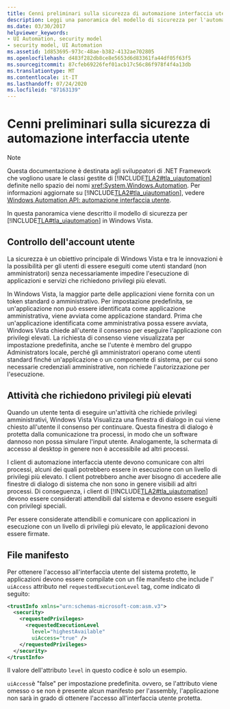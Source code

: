 ```yaml
---
title: Cenni preliminari sulla sicurezza di automazione interfaccia utente
description: Leggi una panoramica del modello di sicurezza per l'automazione interfaccia utente Microsoft. Informazioni sul controllo dell'account utente, sulle attività che richiedono privilegi più elevati e sui file manifesto.
ms.date: 03/30/2017
helpviewer_keywords:
- UI Automation, security model
- security model, UI Automation
ms.assetid: 1d853695-973c-48ae-b382-4132ae702805
ms.openlocfilehash: d483f282db8ce8e5653d6d83361fa44df05f63f5
ms.sourcegitcommit: 87cfeb69226fef01acb17c56c86f978f4f4a13db
ms.translationtype: MT
ms.contentlocale: it-IT
ms.lasthandoff: 07/24/2020
ms.locfileid: "87163139"
---
```

# <a name="ui-automation-security-overview"></a>Cenni preliminari sulla sicurezza di automazione interfaccia utente

> [!NOTE]
> Questa documentazione è destinata agli sviluppatori di .NET Framework che vogliono usare le classi gestite di [!INCLUDE[TLA2#tla_uiautomation](../../../includes/tla2sharptla-uiautomation-md.md)] definite nello spazio dei nomi <xref:System.Windows.Automation>. Per informazioni aggiornate su [!INCLUDE[TLA2#tla_uiautomation](../../../includes/tla2sharptla-uiautomation-md.md)], vedere [Windows Automation API: automazione interfaccia utente](/windows/win32/winauto/entry-uiauto-win32).

In questa panoramica viene descritto il modello di sicurezza per [!INCLUDE[TLA#tla_uiautomation](../../../includes/tlasharptla-uiautomation-md.md)] in Windows Vista.

<a name="User_Account_Control"></a>

## <a name="user-account-control"></a>Controllo dell'account utente

La sicurezza è un obiettivo principale di Windows Vista e tra le innovazioni è la possibilità per gli utenti di essere eseguiti come utenti standard (non amministratori) senza necessariamente impedire l'esecuzione di applicazioni e servizi che richiedono privilegi più elevati.

In Windows Vista, la maggior parte delle applicazioni viene fornita con un token standard o amministrativo. Per impostazione predefinita, se un'applicazione non può essere identificata come applicazione amministrativa, viene avviata come applicazione standard. Prima che un'applicazione identificata come amministrativa possa essere avviata, Windows Vista chiede all'utente il consenso per eseguire l'applicazione con privilegi elevati. La richiesta di consenso viene visualizzata per impostazione predefinita, anche se l'utente è membro del gruppo Administrators locale, perché gli amministratori operano come utenti standard finché un'applicazione o un componente di sistema, per cui sono necessarie credenziali amministrative, non richiede l'autorizzazione per l'esecuzione.

<a name="Tasks_Requiring_Higher_Privileges"></a>

## <a name="tasks-requiring-higher-privileges"></a>Attività che richiedono privilegi più elevati

Quando un utente tenta di eseguire un'attività che richiede privilegi amministrativi, Windows Vista Visualizza una finestra di dialogo in cui viene chiesto all'utente il consenso per continuare. Questa finestra di dialogo è protetta dalla comunicazione tra processi, in modo che un software dannoso non possa simulare l'input utente. Analogamente, la schermata di accesso al desktop in genere non è accessibile ad altri processi.

I client di automazione interfaccia utente devono comunicare con altri processi, alcuni dei quali potrebbero essere in esecuzione con un livello di privilegi più elevato. I client potrebbero anche aver bisogno di accedere alle finestre di dialogo di sistema che non sono in genere visibili ad altri processi. Di conseguenza, i client di [!INCLUDE[TLA2#tla_uiautomation](../../../includes/tla2sharptla-uiautomation-md.md)] devono essere considerati attendibili dal sistema e devono essere eseguiti con privilegi speciali.

Per essere considerate attendibili e comunicare con applicazioni in esecuzione con un livello di privilegi più elevato, le applicazioni devono essere firmate.

<a name="Manifest_Files"></a>

## <a name="manifest-files"></a>File manifesto

Per ottenere l'accesso all'interfaccia utente del sistema protetto, le applicazioni devono essere compilate con un file manifesto che include l' `uiAccess` attributo nel `requestedExecutionLevel` tag, come indicato di seguito:

```xml
<trustInfo xmlns="urn:schemas-microsoft-com:asm.v3">
  <security>
    <requestedPrivileges>
      <requestedExecutionLevel
        level="highestAvailable"
        uiAccess="true" />
    </requestedPrivileges>
  </security>
</trustInfo>
```

Il valore dell'attributo `level` in questo codice è solo un esempio.

`uiAccess`è "false" per impostazione predefinita. ovvero, se l'attributo viene omesso o se non è presente alcun manifesto per l'assembly, l'applicazione non sarà in grado di ottenere l'accesso all'interfaccia utente protetta.
